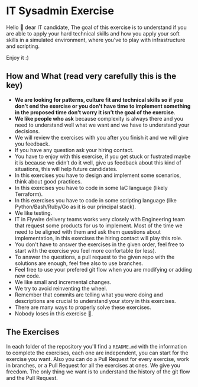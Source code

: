 # IT Sysadmin Exercise

Hello 👋 dear IT candidate,
The goal of this exercise is to understand if you are able to apply your hard technical skills and how you apply your soft skills in a simulated environment, where you've to play with infrastructure and scripting.

Enjoy it :)

## How and What (read very carefully this is the key)

* **We are looking for patterns, culture fit and technical skills so if you don’t end the exercise or you don't have time to implement something in the proposed time don’t worry it isn’t the goal of the exercise**.
* **We like people who ask** because complexity is always there and you need to understand well what we want and we have to understand your decisions.
* We will review the exercises with you after you finish it and we will give you feedback.
* If you have any question ask your hiring contact.
* You have to enjoy with this exercise, if you get stuck or fustrated maybe it is because we didn’t do it well, give us feedback about this kind of situations, this will help future candidates.
* In this exercises you have to design and implement some scenarios, think about good practices.
* In this exercises you have to code in some IaC language (likely Terraform).
* In this exercises you have to code in some scripting language (like Python/Bash/Ruby/Go as it is our principal stack).
* We like testing.
* IT in Flywire delivery teams works very closely with Engineering team that request some products for us to implement. Most of the time we need to be aligned with them and ask them questions about implementation, in this exercises the hiring contact will play this role.
* You don't have to answer the exercises in the given order, feel free to start with the exercise you feel more confortable (or less).
* To answer the questions, a pull request to the given repo with the solutions are enough, feel free also to use branches.
* Feel free to use your prefered git flow when you are modifying or adding new code.
* We like small and incremental changes.
* We try to avoid reinventing the wheel.
* Remember that commits are telling what you were doing and descriptions are crucial to understand your story in this exercises.
* There are many ways to properly solve these exercises.
* Nobody loses in this exercise 🙂.

## The Exercises

In each folder of the repository you'll find a `README.md` with the information to complete the exercises, each one are independent, you can start for the exercise you want. Also you can do a Pull Request for every exercise, work in branches, or a Pull Request for all the exercises at ones. We give you freedom. The only thing we want is to understand the history of the git flow and the Pull Request.
